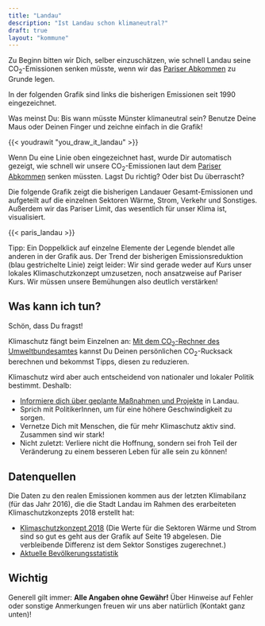 ```yaml
---
title: "Landau"
description: "Ist Landau schon klimaneutral?"
draft: true
layout: "kommune"
---
```


Zu Beginn bitten wir Dich, selber einzuschätzen, wie schnell Landau seine
CO<sub>2</sub>-Emissionen senken müsste, wenn wir das [Pariser Abkommen](../../paris-limits) zu Grunde legen.

In der folgenden Grafik sind links die bisherigen Emissionen seit 1990 eingezeichnet.

Was meinst Du: Bis wann müsste Münster klimaneutral sein? Benutze Deine Maus oder Deinen Finger und zeichne einfach in die Grafik!

{{< youdrawit "you_draw_it_landau" >}}

Wenn Du eine Linie oben eingezeichnet hast, wurde Dir automatisch gezeigt, wie schnell wir unsere CO<sub>2</sub>-Emissionen laut dem [Pariser Abkommen](../../paris-limits) senken müssten. Lagst Du richtig? Oder bist Du überrascht?

Die folgende Grafik zeigt die bisherigen Landauer Gesamt-Emissionen und aufgeteilt auf die einzelnen Sektoren Wärme, Strom, Verkehr und Sonstiges. Außerdem wir das Pariser Limit, das wesentlich für unser Klima ist, visualisiert.

{{< paris_landau >}}

Tipp: Ein Doppelklick auf einzelne Elemente der Legende blendet alle anderen in der Grafik aus.
Der Trend der bisherigen Emissionsreduktion (blau gestrichelte Linie) zeigt leider:
Wir sind gerade weder auf Kurs unser lokales Klimaschutzkonzept umzusetzen, noch ansatzweise auf Pariser Kurs. Wir müssen unsere Bemühungen also deutlich verstärken!

## Was kann ich tun?

Schön, dass Du fragst!

Klimaschutz fängt beim Einzelnen an: [Mit dem CO<sub>2</sub>-Rechner des Umweltbundesamtes](https://uba.co2-rechner.de/de_DE/) kannst Du Deinen persönlichen CO<sub>2</sub>-Rucksack berechnen und bekommst Tipps, diesen zu reduzieren.

Klimaschutz wird aber auch entscheidend von nationaler und lokaler Politik bestimmt.
Deshalb:

- [Informiere dich über geplante Maßnahmen und Projekte](https://www.landau.de/Leben-Wohnen/Stadtentwicklung/Klimaschutzinitiative) in Landau.
- Sprich mit PolitikerInnen, um für eine höhere Geschwindigkeit zu sorgen.
- Vernetze Dich mit Menschen, die für mehr Klimaschutz aktiv sind. Zusammen sind wir stark!
- Nicht zuletzt: Verliere nicht die Hoffnung, sondern sei froh Teil der Veränderung zu einem besseren Leben für alle sein zu können!

## Datenquellen

Die Daten zu den realen Emissionen kommen aus der letzten Klimabilanz (für das Jahr 2016), die die Stadt Landau im Rahmen des erarbeiteten Klimaschutzkonzepts 2018 erstellt hat:

- [Klimaschutzkonzept 2018](https://www.landau.de/output/download.php?file=%2Fmedia%2Fcustom%2F2644_3668_1.PDF%3F1548152352&fn=Klimaschutzkonzept) (Die Werte für die Sektoren Wärme und Strom sind so gut es geht aus der Grafik auf Seite 19 abgelesen. Die verbleibende Differenz ist dem Sektor Sonstiges zugerechnet.)
- [Aktuelle Bevölkerungsstatistik](https://www.landau.de/Wirtschaft-Bildung/Wirtschaft/Daten-und-Fakten)

## Wichtig

Generell gilt immer: **Alle Angaben ohne Gewähr!** Über Hinweise auf
Fehler oder sonstige Anmerkungen freuen wir uns aber natürlich (Kontakt ganz unten)!
